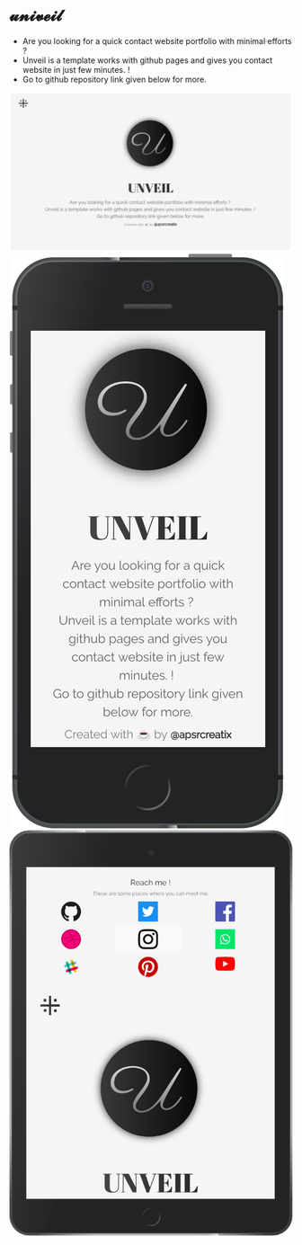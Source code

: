 # 𝓾𝓷𝓲𝓿𝓮𝓲𝓵
- Are you looking for a quick contact website portfolio with minimal efforts ? 
- Unveil is a template works with github pages and gives you contact website in just few minutes. ! 
- Go to github repository link given below for more.

![screen](https://github.com/apsrcreatix/unveil/blob/master/unveil-docs/screen-unveil-stable-1.png)
![screen](https://github.com/apsrcreatix/unveil/blob/master/unveil-docs/localhost_unveil_(iPhone%205_SE).png)
![screen](https://github.com/apsrcreatix/unveil/blob/master/unveil-docs/localhost_unveil_(iPad).png)